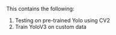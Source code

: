 This contains the following:
  1. Testing on pre-trained Yolo using CV2
  2. Train YoloV3 on custom data 

